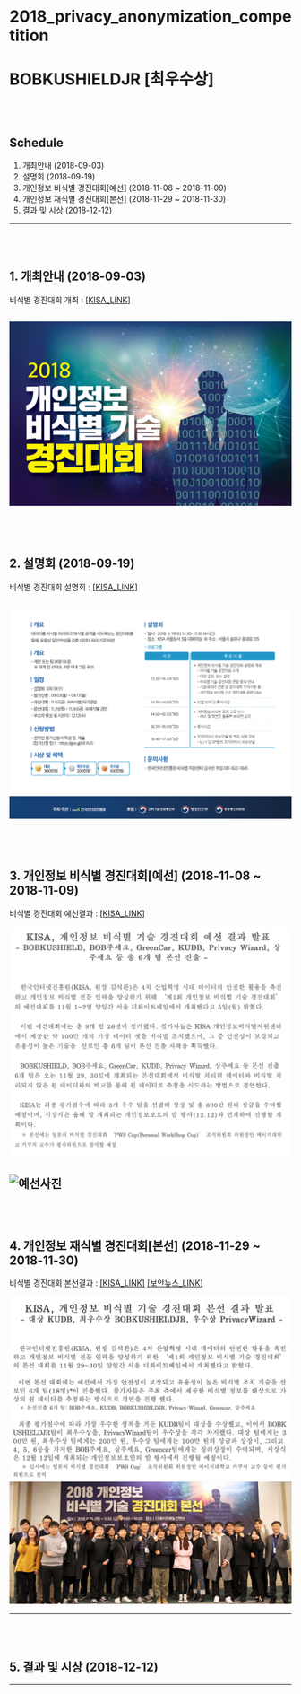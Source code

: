 **2018_privacy_anonymization_competition**
==========
**BOBKUSHIELDJR [최우수상]**
==========
 <br>
 <br>
 
## Schedule
 1. 개최안내 (2018-09-03)
 2. 설명회 (2018-09-19)
 3. 개인정보 비식별 경진대회[예선] (2018-11-08 ~ 2018-11-09)
 4. 개인정보 재식별 경진대회[본선] (2018-11-29 ~ 2018-11-30)
 5. 결과 및 시상 (2018-12-12)
---- 
 <br>
 <br>
 
## 1. 개최안내 (2018-09-03)


비식별 경진대회 개최 : [[KISA_LINK]](https://www.kisa.or.kr/notice/press_View.jsp?mode=view&p_No=8&b_No=8&d_No=1705)
  
![개최](https://github.com/zel0rd/2018_privacy_anonymization_competition/blob/master/References/비식별경진대회.jpg)
----
 <br>
 <br>
 
 
 
## 2. 설명회 (2018-09-19)
비식별 경진대회 설명회 : [[KISA_LINK]](https://www.kisa.or.kr/notice/notice_View.jsp?mode=view&p_No=4&b_No=4&d_No=2234)

![설명회](https://github.com/zel0rd/2018_privacy_anonymization_competition/blob/master/References/비식별경진대회설명회.jpg)
----
 <br>
 <br>
 
 
 
## 3. 개인정보 비식별 경진대회[예선] (2018-11-08 ~ 2018-11-09)
비식별 경진대회 예선결과 : [[KISA_LINK]](https://www.kisa.or.kr/notice/press_View.jsp?cPage=1&mode=view&p_No=8&b_No=8&d_No=1726)

![예선결과](https://github.com/zel0rd/2018_privacy_anonymization_competition/blob/master/References/스크린샷%202018-12-11%20오후%202.08.36.png)

![예선사진](https://github.com/zel0rd/2018_privacy_anonymization_competition/blob/master/References/예선사진.jpg)
----
 <br>
 <br>
 
  
  
## 4. 개인정보 재식별 경진대회[본선] (2018-11-29 ~ 2018-11-30)
비식별 경진대회 본선결과 : [[KISA_LINK]](https://www.kisa.or.kr/notice/press_View.jsp?cPage=1&mode=view&p_No=8&b_No=8&d_No=1737)
[[보안뉴스_LINK]](https://www.boannews.com/media/view.asp?idx=75133)

![본선결과](https://github.com/zel0rd/2018_privacy_anonymization_competition/blob/master/References/스크린샷%202018-12-11%20오후%202.33.05.png)
![본선사진](https://github.com/zel0rd/2018_privacy_anonymization_competition/blob/master/References/비식별본선사진.jpg)

----
 <br>
 <br>
 
  
 
## 5. 결과 및 시상 (2018-12-12)
----
 <br>
 <br>
